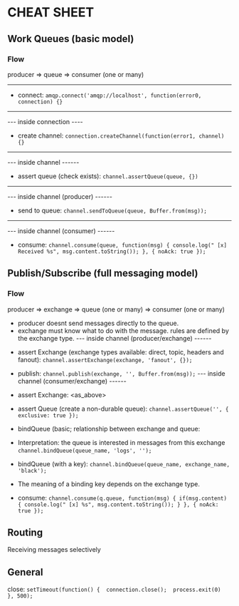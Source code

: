# CHEAT SHEET
## Work Queues (basic model)
### Flow

producer => queue => consumer (one or many)

---------------------------
- connect: `amqp.connect('amqp://localhost', function(error0, connection) {}`
---------------------------
--- inside connection ----
- create channel: `connection.createChannel(function(error1, channel) {}`
--------------------------
--- inside channel ------
- assert queue (check exists): `channel.assertQueue(queue, {})`
--------------------------
--- inside channel (producer) ------
- send to queue: `channel.sendToQueue(queue, Buffer.from(msg));`
--------------------------
--- inside channel (consumer) ------
- consume: `channel.consume(queue, function(msg) {
            console.log(" [x] Received %s", msg.content.toString());
          }, {
              noAck: true
            });`
## Publish/Subscribe (full messaging model)
### Flow

producer => exchange => queue (one or many) => consumer (one or many)
* producer doesnt send messages directly to the queue.
* exchange must know what to do with the message. rules are defined by the exchange type.
--- inside channel (producer/exchange) ------
- assert Exchange (exchange types available: direct, topic, headers and fanout):
`channel.assertExchange(exchange, 'fanout', {});` 
- publish: 
`channel.publish(exchange, '', Buffer.from(msg));`
--- inside channel (consumer/exchange) ------
- assert Exchange: <as_above>

- assert Queue (create a non-durable queue): 
`channel.assertQueue('', {
  exclusive: true
});`
- bindQueue (basic; relationship between exchange and queue: 
* Interpretation: the queue is interested in messages from this exchange
`channel.bindQueue(queue_name, 'logs', '');` 
- bindQueue (with a key):
`channel.bindQueue(queue_name, exchange_name, 'black');`
* The meaning of a binding key depends on the exchange type. 
- consume:
`channel.consume(q.queue, function(msg) {
 if(msg.content) {
     console.log(" [x] %s", msg.content.toString());
   }
}, {
 noAck: true
});`

## Routing
Receiving messages selectively




## General
close:
`setTimeout(function() { 
   connection.close(); 
   process.exit(0) 
   }, 500);
`
